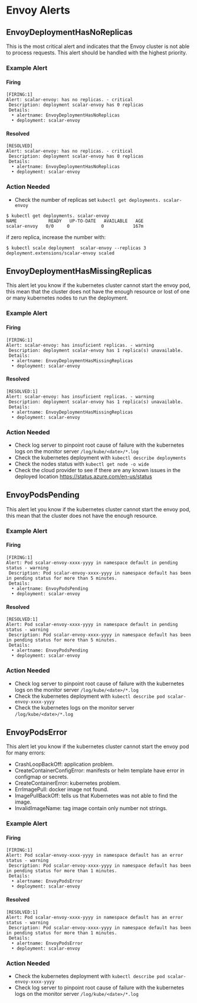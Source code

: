 # Envoy Alerts

## EnvoyDeploymentHasNoReplicas

This is the most critical alert and indicates that the Envoy cluster is not able to process requests. This alert should be handled with the highest priority.

### Example Alert

#### Firing

```console
[FIRING:1]
Alert: scalar-envoy: has no replicas. - critical
 Description: deployment scalar-envoy has 0 replicas
 Details:
  • alertname: EnvoyDeploymentHasNoReplicas
  • deployment: scalar-envoy
```

#### Resolved

```console
[RESOLVED]
Alert: scalar-envoy: has no replicas. - critical
 Description: deployment scalar-envoy has 0 replicas
 Details:
  • alertname: EnvoyDeploymentHasNoReplicas
  • deployment: scalar-envoy
```

### Action Needed

* Check the number of replicas set `kubectl get deployments. scalar-envoy`

```console
$ kubectl get deployments. scalar-envoy
NAME            READY   UP-TO-DATE   AVAILABLE   AGE
scalar-envoy   0/0     0            0           167m
```

if zero replica, increase the number with:

```console
$ kubectl scale deployment  scalar-envoy --replicas 3
deployment.extensions/scalar-envoy scaled
```

## EnvoyDeploymentHasMissingReplicas

This alert let you know if the kubernetes cluster cannot start the envoy pod, this mean that the cluster does not have the enough resource or lost of one or many kubernetes nodes to run the deployment.

### Example Alert

#### Firing

```console
[FIRING:1]
Alert: scalar-envoy: has insuficient replicas. - warning
 Description: deployment scalar-envoy has 1 replica(s) unavailable.
 Details:
  • alertname: EnvoyDeploymentHasMissingReplicas
  • deployment: scalar-envoy
```

#### Resolved

```console
[RESOLVED:1]
Alert: scalar-envoy: has insuficient replicas. - warning
 Description: deployment scalar-envoy has 1 replica(s) unavailable.
 Details:
  • alertname: EnvoyDeploymentHasMissingReplicas
  • deployment: scalar-envoy
```

### Action Needed

* Check log server to pinpoint root cause of failure with the kubernetes logs on the monitor server `/log/kube/<date>/*.log`
* Check the kubernetes deployment with `kubectl describe deployments`
* Check the nodes status with `kubectl get node -o wide`
* Check the cloud provider to see if there are any known issues in the deployed location https://status.azure.com/en-us/status

## EnvoyPodsPending

This alert let you know if the kubernetes cluster cannot start the envoy pod, this mean that the cluster does not have the enough resource.

### Example Alert

#### Firing

```console
[FIRING:1]
Alert: Pod scalar-envoy-xxxx-yyyy in namespace default in pending status - warning
 Description: Pod scalar-envoy-xxxx-yyyy in namespace default has been in pending status for more than 5 minutes.
 Details:
  • alertname: EnvoyPodsPending
  • deployment: scalar-envoy
```

#### Resolved

```console
[RESOLVED:1]
Alert: Pod scalar-envoy-xxxx-yyyy in namespace default in pending status - warning
 Description: Pod scalar-envoy-xxxx-yyyy in namespace default has been in pending status for more than 5 minutes.
 Details:
  • alertname: EnvoyPodsPending
  • deployment: scalar-envoy
```

### Action Needed

* Check log server to pinpoint root cause of failure with the kubernetes logs on the monitor server `/log/kube/<date>/*.log`
* Check the kubernetes deployment with `kubectl describe pod scalar-envoy-xxxx-yyyy`
* Check the kubernetes logs on the monitor server `/log/kube/<date>/*.log`

## EnvoyPodsError

This alert let you know if the kubernetes cluster cannot start the envoy pod for many errors:

* CrashLoopBackOff: application problem.
* CreateContainerConfigError: manifests or helm template have error in configmap or secrets.
* CreateContainerError: kubernetes problem.
* ErrImagePull: docker image not found.
* ImagePullBackOff: tells us that Kubernetes was not able to find the image.
* InvalidImageName: tag image contain only number not strings.

### Example Alert

#### Firing

```console
[FIRING:1]
Alert: Pod scalar-envoy-xxxx-yyyy in namespace default has an error status - warning
 Description: Pod scalar-envoy-xxxx-yyyy in namespace default has been in pending status for more than 1 minutes.
 Details:
  • alertname: EnvoyPodsError
  • deployment: scalar-envoy
```

#### Resolved

```console
[RESOLVED:1]
Alert: Pod scalar-envoy-xxxx-yyyy in namespace default has an error status - warning
 Description: Pod scalar-envoy-xxxx-yyyy in namespace default has been in pending status for more than 1 minutes.
 Details:
  • alertname: EnvoyPodsError
  • deployment: scalar-envoy
```

### Action Needed

* Check the kubernetes deployment with `kubectl describe pod scalar-envoy-xxxx-yyyy`
* Check log server to pinpoint root cause of failure with the kubernetes logs on the monitor server `/log/kube/<date>/*.log`
